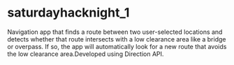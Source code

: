# saturdayhacknight_1
Navigation app that finds a route between two user-selected locations and detects whether that route intersects with a low clearance area like a bridge or overpass. If so, the app will automatically look for a new route that avoids the low clearance area.Developed using Direction API.
